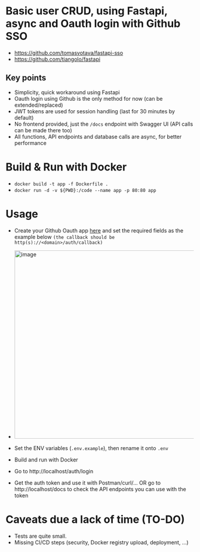 
# Basic user CRUD, using Fastapi, async and Oauth login with Github SSO
- https://github.com/tomasvotava/fastapi-sso
- https://github.com/tiangolo/fastapi

## Key points
- Simplicity, quick workaround using Fastapi
- Oauth login using Github is the only method for now (can be extended/replaced)
- JWT tokens are used for session handling (last for 30 minutes by default)
- No frontend provided, just the `/docs` endpoint with Swagger UI (API calls can be made there too)
- All functions, API endpoints and database calls are async, for better performance

# Build & Run with Docker
- `docker build -t app -f Dockerfile .`
- `docker run -d -v ${PWD}:/code --name app -p 80:80 app`

# Usage
- Create your Github Oauth app [here](https://github.com/settings/applications/new) and set the required fields as the example below `(the callback should be http(s)://<domain>/auth/callback)`
- <img width="505" alt="image" src="https://user-images.githubusercontent.com/11727815/228870948-8d98f28e-48ce-4556-9550-978c87758e5a.png">

- Set the ENV variables (`.env.example`), then rename it onto `.env`
- Build and run with Docker
- Go to http://localhost/auth/login
- Get the auth token and use it with Postman/curl/... OR go to http://localhost/docs to check the API endpoints you can use with the token

# Caveats due a lack of time (TO-DO)
- Tests are quite small.
- Missing CI/CD steps (security, Docker registry upload, deployment, ...)
